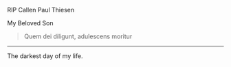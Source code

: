 RIP Callen Paul Thiesen

My Beloved Son

> Quem dei diligunt, adulescens moritur

---
The darkest day of my life.